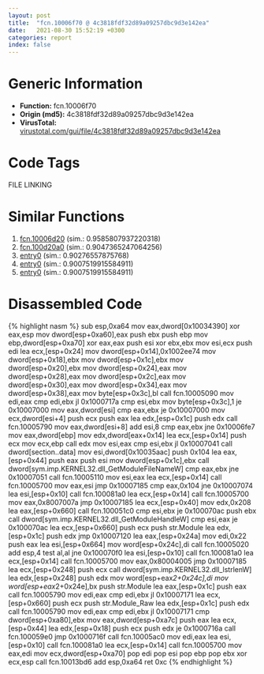 ```yaml
---
layout: post
title:  "fcn.10006f70 @ 4c3818fdf32d89a09257dbc9d3e142ea"
date:   2021-08-30 15:52:19 +0300
categories: report
index: false
---
```


# Generic Information
- **Function:** fcn.10006f70
- **Origin (md5):** 4c3818fdf32d89a09257dbc9d3e142ea
- **VirusTotal:** [virustotal.com/gui/file/4c3818fdf32d89a09257dbc9d3e142ea][virustotal_ref]

# Code Tags
<span class="tag" id="FILE">FILE</span>
<span class="tag" id="LINKING">LINKING</span>


# Similar Functions

1. [fcn.10006d20][similar_1_ref] (sim.: 0.9585807937220318)
2. [fcn.100d20a0][similar_2_ref] (sim.: 0.9047365247064256)
3. [entry0][similar_3_ref] (sim.: 0.90276557875768)
4. [entry0][similar_4_ref] (sim.: 0.9007519915584911)
5. [entry0][similar_5_ref] (sim.: 0.9007519915584911)


# Disassembled Code

{% highlight nasm %}
sub esp,0xa64
mov eax,dword[0x10034390]
xor eax,esp
mov dword[esp+0xa60],eax
push ebx
push ebp
mov ebp,dword[esp+0xa70]
xor eax,eax
push esi
xor ebx,ebx
mov esi,ecx
push edi
lea ecx,[esp+0x24]
mov dword[esp+0x14],0x1002ee74
mov dword[esp+0x18],ebx
mov dword[esp+0x1c],ebx
mov dword[esp+0x20],ebx
mov dword[esp+0x24],eax
mov dword[esp+0x28],eax
mov dword[esp+0x2c],eax
mov dword[esp+0x30],eax
mov dword[esp+0x34],eax
mov dword[esp+0x38],eax
mov byte[esp+0x3c],bl
call fcn.10005090
mov edi,eax
cmp edi,ebx
jl 0x1000717a
cmp esi,ebx
mov byte[esp+0x3c],1
je 0x10007000
mov eax,dword[esi]
cmp eax,ebx
je 0x10007000
mov ecx,dword[esi+4]
push ecx
push eax
lea edx,[esp+0x1c]
push edx
call fcn.10005790
mov eax,dword[esi+8]
add esi,8
cmp eax,ebx
jne 0x10006fe7
mov eax,dword[ebp]
mov edx,dword[eax+0x14]
lea ecx,[esp+0x14]
push ecx
mov ecx,ebp
call edx
mov esi,eax
cmp esi,ebx
jl 0x10007041
call dword[section..data]
mov esi,dword[0x10035aac]
push 0x104
lea eax,[esp+0x44]
push eax
push esi
mov dword[esp+0x1c],ebx
call dword[sym.imp.KERNEL32.dll_GetModuleFileNameW]
cmp eax,ebx
jne 0x10007051
call fcn.10005110
mov esi,eax
lea ecx,[esp+0x14]
call fcn.10005700
mov eax,esi
jmp 0x10007185
cmp eax,0x104
jne 0x10007074
lea esi,[esp+0x10]
call fcn.100081a0
lea ecx,[esp+0x14]
call fcn.10005700
mov eax,0x8007007a
jmp 0x10007185
lea ecx,[esp+0x40]
mov edx,0x208
lea eax,[esp+0x660]
call fcn.100051c0
cmp esi,ebx
je 0x100070ac
push ebx
call dword[sym.imp.KERNEL32.dll_GetModuleHandleW]
cmp esi,eax
je 0x100070ac
lea ecx,[esp+0x660]
push ecx
push str.Module
lea edx,[esp+0x1c]
push edx
jmp 0x10007120
lea eax,[esp+0x24a]
mov edi,0x22
push eax
lea esi,[esp+0x664]
mov word[esp+0x24c],di
call fcn.10005020
add esp,4
test al,al
jne 0x100070f0
lea esi,[esp+0x10]
call fcn.100081a0
lea ecx,[esp+0x14]
call fcn.10005700
mov eax,0x80004005
jmp 0x10007185
lea ecx,[esp+0x248]
push ecx
call dword[sym.imp.KERNEL32.dll_lstrlenW]
lea edx,[esp+0x248]
push edx
mov word[esp+eax*2+0x24c],di
mov word[esp+eax*2+0x24e],bx
push str.Module
lea eax,[esp+0x1c]
push eax
call fcn.10005790
mov edi,eax
cmp edi,ebx
jl 0x10007171
lea ecx,[esp+0x660]
push ecx
push str.Module_Raw
lea edx,[esp+0x1c]
push edx
call fcn.10005790
mov edi,eax
cmp edi,ebx
jl 0x10007171
cmp dword[esp+0xa80],ebx
mov eax,dword[esp+0xa7c]
push eax
lea ecx,[esp+0x44]
lea edx,[esp+0x18]
push ecx
push edx
je 0x1000716a
call fcn.100059e0
jmp 0x1000716f
call fcn.10005ac0
mov edi,eax
lea esi,[esp+0x10]
call fcn.100081a0
lea ecx,[esp+0x14]
call fcn.10005700
mov eax,edi
mov ecx,dword[esp+0xa70]
pop edi
pop esi
pop ebp
pop ebx
xor ecx,esp
call fcn.10013bd6
add esp,0xa64
ret 0xc
{% endhighlight %}


[similar_1_ref]: /report/fcn.10006d20@4c3818fdf32d89a09257dbc9d3e142ea
[similar_2_ref]: /report/fcn.100d20a0@89dc67d2f980e8488f97b1bf8cb24258
[similar_3_ref]: /report/entry0@588e58b795d90bc66462e36cf410fee4
[similar_4_ref]: /report/entry0@59b1876779e3211327c1a96e7e2c12c4
[similar_5_ref]: /report/entry0@5bfd33ece1aeef8bda2c7fc886262ed9
[virustotal_ref]: https://www.virustotal.com/gui/file/4c3818fdf32d89a09257dbc9d3e142ea